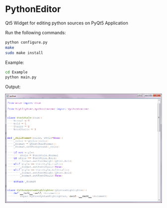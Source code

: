 # PythonEditor
Qt5 Widget for editing python sources on PyQt5 Application


Run the following commands:

```bash
python configure.py
make 
sudo make install
```
       
Example:

```bash
cd Example
python main.py
```
 
Output: 

![Python source highlighting Demo](images/demo.png)